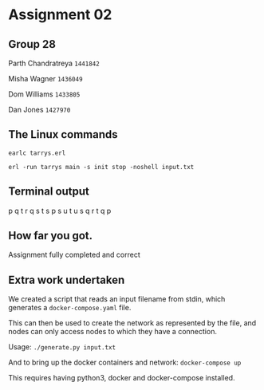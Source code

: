 # Assignment 02

## Group 28

Parth Chandratreya `1441842`

Misha Wagner `1436049`

Dom Williams `1433805`

Dan Jones `1427970`

## The Linux commands

`earlc tarrys.erl`

`erl -run tarrys main -s init stop -noshell input.txt`

## Terminal output

p q t r q s t s p s u t u s q r t q p

## How far you got.

Assignment fully completed and correct

## Extra work undertaken

We created a script that reads an input filename from stdin, which generates a `docker-compose.yaml` file.

This can then be used to create the network as represented by the file, and nodes can only access nodes to which they have a connection.

Usage:
`./generate.py input.txt`

And to bring up the docker containers and network:
`docker-compose up`

This requires having python3, docker and docker-compose installed.

